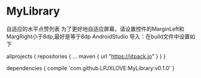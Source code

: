 # MyLibrary
自适应的水平点赞列表
为了更好地自适应屏幕，请设置控件的MarginLeft和MargRight小于8dp,最好是等于8dp
AndroidStudio 导入：在build文件中设置如下

allprojects {
		repositories {
			...
			maven { url "https://jitpack.io" }
		}
	}
  
  dependencies {
	        compile 'com.github.LPJXLOVE:MyLibrary:v0.1.0'
	}
  





